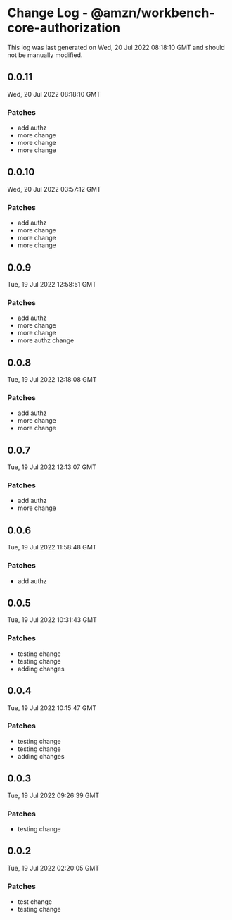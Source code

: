 # Change Log - @amzn/workbench-core-authorization

This log was last generated on Wed, 20 Jul 2022 08:18:10 GMT and should not be manually modified.

## 0.0.11
Wed, 20 Jul 2022 08:18:10 GMT

### Patches

- add authz
- more change
- more change
- more change

## 0.0.10
Wed, 20 Jul 2022 03:57:12 GMT

### Patches

- add authz
- more change
- more change
- more change

## 0.0.9
Tue, 19 Jul 2022 12:58:51 GMT

### Patches

- add authz
- more change
- more change
- more authz change

## 0.0.8
Tue, 19 Jul 2022 12:18:08 GMT

### Patches

- add authz
- more change
- more change

## 0.0.7
Tue, 19 Jul 2022 12:13:07 GMT

### Patches

- add authz
- more change

## 0.0.6
Tue, 19 Jul 2022 11:58:48 GMT

### Patches

- add authz

## 0.0.5
Tue, 19 Jul 2022 10:31:43 GMT

### Patches

- testing change
- testing change
- adding changes

## 0.0.4
Tue, 19 Jul 2022 10:15:47 GMT

### Patches

- testing change
- testing change
- adding changes

## 0.0.3
Tue, 19 Jul 2022 09:26:39 GMT

### Patches

- testing change

## 0.0.2
Tue, 19 Jul 2022 02:20:05 GMT

### Patches

- test change
- testing change

